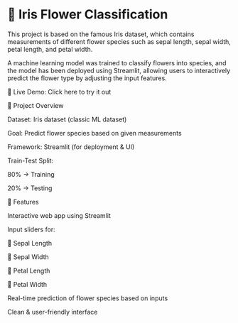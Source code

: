 # 🌸 Iris Flower Classification

This project is based on the famous Iris dataset, which contains measurements of different flower species such as sepal length, sepal width, petal length, and petal width.

A machine learning model was trained to classify flowers into species, and the model has been deployed using Streamlit, allowing users to interactively predict the flower type by adjusting the input features.

🔗 Live Demo: Click here to try it out

📌 Project Overview

Dataset: Iris dataset (classic ML dataset)

Goal: Predict flower species based on given measurements

Framework: Streamlit (for deployment & UI)

Train-Test Split:

80% → Training

20% → Testing


🚀 Features

Interactive web app using Streamlit

Input sliders for:

🌿 Sepal Length

🌿 Sepal Width

🌸 Petal Length

🌸 Petal Width

Real-time prediction of flower species based on inputs

Clean & user-friendly interface
